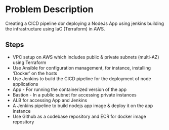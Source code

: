# Problem Description
Creating a CICD pipeline dor deploying a NodeJs App using jenkins building the infrastructure using IaC (Terraform) in AWS.

## Steps
- VPC setup on AWS which includes public & private subnets (multi-AZ) using Terraform
- Use Ansible for configuration management, for instance, installing ‘Docker’ on the hosts
- Use Jenkins to build the CICD pipeline for the deployment of node applications
- App - For running the containerized version of the app
- Bastion - In a public subnet for accessing private instances
- ALB for accessing App and Jenkins
- A Jenkins pipeline to build nodejs app image & deploy it on the app instance
- Use Github as a codebase repository and ECR for docker image repository
